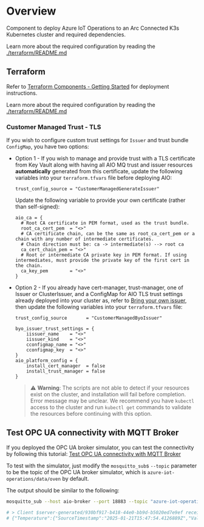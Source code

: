 # Overview

Component to deploy Azure IoT Operations to an Arc Connected K3s Kubernetes cluster and required dependencies.

Learn more about the required configuration by reading the [./terraform/README.md](./terraform/README.md)

## Terraform

Refer to [Terraform Components - Getting Started](../README.md#terraform-components---getting-started) for
deployment instructions.

Learn more about the required configuration by reading the [./terraform/README.md](./terraform/README.md)

### Customer Managed Trust - TLS

If you wish to configure custom trust settings for `Issuer` and trust bundle `ConfigMap`, you have two options:

- Option 1 - If you wish to manage and provide trust with a TLS certificate from Key Vault along with having all
  AIO MQ trust and issuer resources __automatically__ generated from this certificate, update the following variables
  into your `terraform.tfvars` file before deploying AIO:

  ```hcl
  trust_config_source = "CustomerManagedGenerateIssuer"
  ```

  Update the following variable to provide your own certificate (rather than self-signed):

  ```hcl
  aio_ca = {
    # Root CA certificate in PEM format, used as the trust bundle.
    root_ca_cert_pem  = "<>"
    # CA certificate chain, can be the same as root_ca_cert_pem or a chain with any number of intermediate certificates.
    # Chain direction must be: ca -> intermediate(s) --> root ca
    ca_cert_chain_pem = "<>"
    # Root or intermediate CA private key in PEM format. If using intermediates, must provide the private key of the first cert in the chain.
    ca_key_pem        = "<>"
  }
  ```

- Option 2 - If you already have cert-manager, trust-manager, one of Issuer or ClusterIssuer, and a ConfigMap
  for AIO TLS trust settings already deployed into your cluster as, refer to [Bring your own issuer](https://learn.microsoft.com/azure/iot-operations/secure-iot-ops/concept-default-root-ca#bring-your-own-issuer),
  then update the following variables into your `terraform.tfvars` file:

  ```hcl
  trust_config_source       = "CustomerManagedByoIssuer"

  byo_issuer_trust_settings = {
      iissuer_name    = "<>"
      iissuer_kind    = "<>"
      cconfigmap_name = "<>"
      cconfigmap_key  = "<>"
  }
  aio_platform_config = {
      install_cert_manager  = false
      install_trust_manager = false
  }
  ```

  > ⚠️ __Warning__: The scripts are not able to detect if your resources exist on the cluster, and installation will fail before completion. Error message may be unclear.
  > We recommend you have `kubectl` access to the cluster and run `kubectl get` commands to validate the resources before continuing with this option.

## Test OPC UA connectivity with MQTT Broker

If you deployed the OPC UA broker simulator, you can test the connectivity by following this tutorial: [Test OPC UA connectivity with MQTT Broker](https://learn.microsoft.com/en-us/azure/iot-operations/manage-mqtt-broker/howto-test-connection?tabs=bicep#connect-to-the-default-listener-inside-the-cluster)

To test with the simulator, just modify the `mosquitto_sub`s `--topic` parameter to be the topic of the OPC UA broker simulator, which is `azure-iot-operations/data/oven` by default.

The output should be similar to the following:

```sh
mosquitto_sub --host aio-broker --port 18883 --topic "azure-iot-operations/data/oven" --debug --cafile /var/run/certs/ca.crt -D CONNECT authentication-method 'K8S-SAT' -D CONNECT authentication-data $(cat /var/run/secrets/tokens/broker-sat)

# > Client $server-generated/930bf917-b418-44e0-bb9d-b5020ed7e9ef received PUBLISH (d0, q0, r0, m0, 'azure-iot-operations/data/oven', ... (235 bytes))
# {"Temperature":{"SourceTimestamp":"2025-01-21T15:47:54.4126889Z","Value":10969},"FillWeight":{"SourceTimestamp":"2025-01-21T15:47:54.4129477Z","Value":10969},"EnergyUse":{"SourceTimestamp":"2025-01-21T15:47:54.4129567Z","Value":10969}}
```
